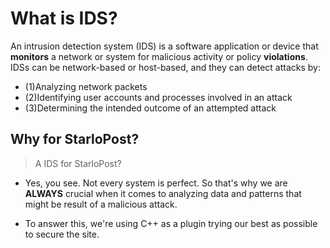 # What is IDS?

An intrusion detection system (IDS) is a software application or device that **monitors** a network or system for malicious activity or policy **violations**. IDSs can be network-based or host-based, and they can detect attacks by:

* (1)Analyzing network packets
* (2)Identifying user accounts and processes involved in an attack
* (3)Determining the intended outcome of an attempted attack

## Why for StarloPost?

> A IDS for StarloPost?

* Yes, you see. Not every system is perfect. So that's why we are **ALWAYS** crucial when it comes to analyzing data and patterns that might be result of a malicious attack.

* To answer this, we're using C++ as a plugin trying our best as possible to secure the site.
